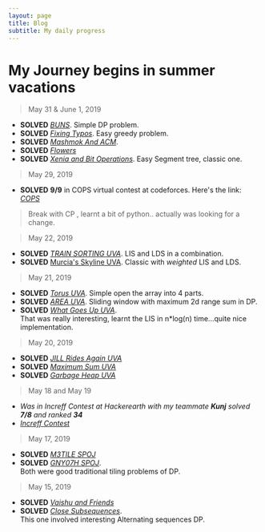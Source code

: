 ```yaml
---
layout: page
title: Blog 
subtitle: My daily progress
---
```

# My Journey begins in summer vacations

>May 31 & June 1, 2019
 - **SOLVED** [_BUNS_](https://codeforces.com/contest/106/problem/C). Simple DP problem.
 - **SOLVED** [_Fixing Typos_](https://codeforces.com/contest/363/problem/C). Easy greedy problem.
 - **SOLVED** [_Mashmok And ACM_](https://codeforces.com/contest/414/problem/B).
 - **SOLVED** [_Flowers_](https://codeforces.com/contest/474/problem/D)
 - **SOLVED** [_Xenia and Bit Operations_](https://codeforces.com/contest/339/problem/D). Easy Segment tree, classic one.

>May 29, 2019
 - **SOLVED** **9/9** in COPS virtual contest at codeforces. Here's the link:  
    [_COPS_](https://codeforces.com/group/kBMG2k5WAX/contest/245080)


>Break with CP , learnt a bit of python.. actually was looking for a change.

>May 22, 2019
 - **SOLVED** [_TRAIN SORTING UVA_](https://uva.onlinejudge.org/index.php?option=com_onlinejudge&Itemid=8&category=24&page=show_problem&problem=2451). LIS and LDS in a combination.
 - **SOLVED** [Murcia's Skyline UVA](https://uva.onlinejudge.org/index.php?option=com_onlinejudge&Itemid=8&category=24&page=show_problem&problem=2890). Classic with _weighted_ LIS and LDS.

>May 21, 2019
  - **SOLVED** [_Torus UVA_](https://uva.onlinejudge.org/index.php?option=com_onlinejudge&Itemid=8&category=24&page=show_problem&problem=1768). Simple open the array into 4 parts.
  - **SOLVED** [_AREA UVA_](https://uva.onlinejudge.org/index.php?option=com_onlinejudge&Itemid=8&category=24&page=show_problem&problem=3102). Sliding window with maximum 2d range sum in DP.
  - **SOLVED** [_What Goes Up UVA_](https://uva.onlinejudge.org/index.php?option=com_onlinejudge&Itemid=8&page=show_problem&category=0&problem=422&mosmsg=Submission+received+with+ID+23374082).  
  That was really interesting, learnt the LIS in n*log(n) time...quite nice implementation.

>May 20, 2019
  - **SOLVED** [_JILL Rides Again UVA_](https://uva.onlinejudge.org/index.php?option=com_onlinejudge&Itemid=8&category=24&page=show_problem&problem=448)
   - **SOLVED** [_Maximum Sum UVA_](https://uva.onlinejudge.org/index.php?option=com_onlinejudge&Itemid=8&category=24&page=show_problem&problem=44)
   - **SOLVED** [_Garbage Heap UVA_](https://uva.onlinejudge.org/index.php?option=com_onlinejudge&Itemid=8&category=24&page=show_problem&problem=1696)

>May 18 and May 19
  - _Was in Increff Contest at Hackerearth with my teammate **Kunj** solved **7/8** and ranked **34**_
  - [_Increff Contest_](https://www.hackerearth.com/challenges/test/increff-coderunner-contest-round-1-online/problems/)

>May 17, 2019
 - **SOLVED** [_M3TILE SPOJ_]( https://www.spoj.com/problems/M3TILE/)
 - **SOLVED** [_GNY07H SPOJ_](https://www.spoj.com/problems/GNY07H/).  
 Both were good traditional tiling problems of DP.

>May 15, 2019  
 - **SOLVED** [_Vaishu and Friends_](https://www.hackerearth.com/problem/algorithm/vaishu-and-best-friends/)
 - **SOLVED** [_Close Subsequences_](https://www.hackerearth.com/problem/algorithm/close-subsequences-7fa6344b/).  
 This one involved interesting Alternating sequences DP.
  
